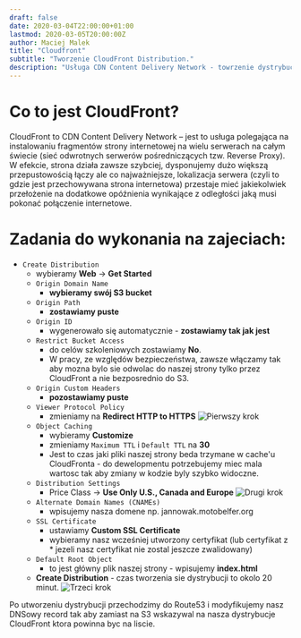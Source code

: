 ```yaml
---
draft: false
date: 2020-03-04T22:00:00+01:00
lastmod: 2020-03-05T20:00:00Z
author: Maciej Malek
title: "Cloudfront"
subtitle: "Tworzenie CloudFront Distribution."
description: "Usługa CDN Content Delivery Network - towrzenie dystrybucji."
---
```

Co to jest CloudFront?
====
CloudFront to CDN Content Delivery Network – jest to usługa polegająca na instalowaniu fragmentów strony internetowej na wielu serwerach na całym świecie (sieć odwrotnych serwerów pośredniczących tzw. Reverse Proxy). W efekcie, strona działa zawsze szybciej, dysponujemy dużo większą przepustowością łączy ale co najważniejsze, lokalizacja serwera (czyli to gdzie jest przechowywana strona internetowa) przestaje mieć jakiekolwiek przełożenie na dodatkowe opóźnienia wynikające z odległości jaką musi pokonać połączenie internetowe.

Zadania do wykonania na zajeciach:
===
- `Create Distribution`
  - wybieramy **Web** -> **Get Started**
  - `Origin Domain Name` 
    - **wybieramy swój S3 bucket**
  - `Origin Path` 
    - **zostawiamy puste**
  - `Origin ID` 
    - wygenerowało się automatycznie - **zostawiamy tak jak jest**
  - `Restrict Bucket Access` 
    - do celów szkoleniowych zostawiamy **No**. 
    - W pracy, ze względów bezpieczeństwa, zawsze włączamy tak aby mozna bylo sie odwolac do naszej strony tylko przez CloudFront a nie bezposrednio do S3.
  - `Origin Custom Headers` 
    - **pozostawiamy puste**
  - `Viewer Protocol Policy` 
    - zmieniamy na **Redirect HTTP to HTTPS**
![Pierwszy krok](/cloudfront/step-1.PNG)
  - `Object Caching` 
    - wybieramy **Customize** 
    - zmieniamy `Maximum TTL` i `Default TTL` na **30** 
    - Jest to czas jaki pliki naszej strony beda trzymane w cache'u CloudFronta - do dewelopmentu potrzebujemy miec mala wartosc tak aby zmiany w kodzie byly szybko widoczne.
  - `Distribution Settings`
    - Price Class -> **Use Only U.S., Canada and Europe**
![Drugi krok](/cloudfront/step-2.PNG)
  - `Alternate Domain Names (CNAMEs)` 
    - wpisujemy nasza domene np. jannowak.motobelfer.org
  - `SSL Certificate` 
    - ustawiamy **Custom SSL Certificate** 
    - wybieramy nasz wcześniej utworzony certyfikat (lub certyfikat z * jezeli nasz certyfikat nie zostal jeszcze zwalidowany)
  - `Default Root Object` 
    - to jest główny plik naszej strony - wpisujemy **index.html**
  - **Create Distribution** - czas tworzenia sie dystrybucji to okolo 20 minut.
![Trzeci krok](/cloudfront/step-3.PNG)

Po utworzeniu dystrybucji przechodzimy do Route53 i modyfikujemy nasz DNSowy record tak aby zamiast na S3 wskazywal na nasza dystrybucje CloudFront ktora powinna byc na liscie.
